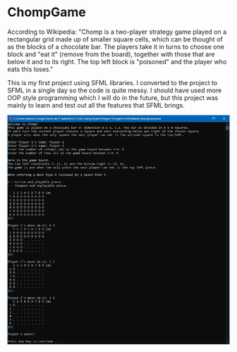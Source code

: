 # ChompGame
According to Wikipedia: "Chomp is a two-player strategy game played on a rectangular grid made up of smaller square cells, which can be thought of as the blocks of a chocolate bar. The players take it in turns to choose one block and "eat it" (remove from the board), together with those that are below it and to its right. The top left block is "poisoned" and the player who eats this loses."

This is my first project using SFML libraries. I converted to the project to SFML in a single day so the code is quite messy. I should have used more OOP style programming
which I will do in the future, but this project was mainly to learn and test out all the features that SFML brings.

<p>
  <img src="img/2.png" width="700" ❯
</p>
